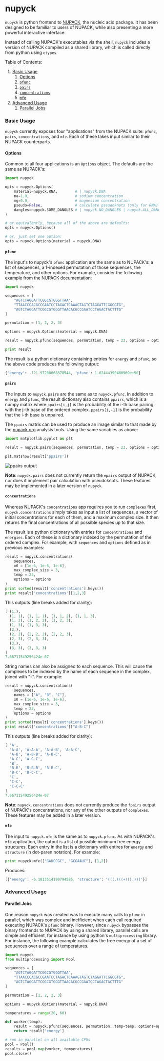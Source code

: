 nupyck
======
`nupyck` is python frontend to [NUPACK](http://nupack.org), the
nucleic acid package. It has been designed to be familiar
to users of NUPACK, while also presenting a more powerful interactive interface.

Instead of calling NUPACK's executables via the shell, `nupyck` includes
a version of NUPACK compiled as a shared library, which is called directly
from python using `ctypes`.

Table of Contents:
1. [Basic Usage](#basic-usage)
    1. [Options](#options)
    2. [`pfunc`](#pfunc)
    3. [`pairs`](#pairs)
    4. [`concentrations`](#concentrations)
    5. [`mfe`](#mfe)
2. [Advanced Usage](#advanced-usage)
    1. [Parallel Jobs](#parallel-jobs)
    

### Basic Usage
`nupyck` currently exposes four "applications" from the NUPACK suite:
`pfunc`, `pairs`, `concentrations`, and `mfe`. Each of these takes input
similar to their NUPACK counterparts.

#### Options
Common to all four applications is an `Options` object. The defaults are
the same as NUPACK's:

```python
import nupyck

opts = nupyck.Options(
    material=nupyck.RNA,        # | nupyck.DNA
    na=1.0,                     # sodium concentration
    mg=0.0,                     # magnesium concentration
    pseudo=False,               # calculate pseudoknots (only for RNA)
    dangles=nupyck.SOME_DANGLES # | nupyck.NO_DANGLES | nupyck.ALL_DANGLES
)

# or equivalently, because all of the above are defaults:
opts = nupyck.Options()

# or, just set one option:
opts = nupyck.Options(material = nupyck.DNA)
```

#### `pfunc`
The input's to nupyck's `pfunc` application are the same as to NUPACK's:
a list of sequences, a 1-indexed permutation of those sequences, the
temperature, and other options. For example, consider the following
example from the NUPACK documentation:

```python
import nupyck

sequences = [
    "AGTCTAGGATTCGGCGTGGGTTAA",
    "TTAACCCACGCCGAATCCTAGACTCAAAGTAGTCTAGGATTCGGCGTG",
    "AGTCTAGGATTCGGCGTGGGTTAACACGCCGAATCCTAGACTACTTTG"
]

permutation = [1, 2, 2, 3]

options = nupyck.Options(material = nupyck.DNA)

result = nupyck.pfunc(sequences, permutation, temp = 23, options = options)

print result
```

The result is a python dictionary containing entries for `energy` and `pfunc`,
so the above code produces the following output:
```python
{'energy': -121.97280668378544, 'pfunc': 1.02444390480969e+90}
```

#### `pairs`
The inputs to `nupyck.pairs` are the same as to `nupyck.pfunc`. In addition to
`energy` and `pfunc`, the result dictionary also contains `ppairs`, which
is a numpy matrix where `ppairs[i,j]` is the probability of the i-th base
pairing with the j-th base of the ordered complex. `ppairs[i,-1]` is the
probability that the i-th base is unpaired.

The `ppairs` matrix can be used to produce an image similar to that made
by the [nupack.org](http://nupack.org) analysis tools. Using the same
variables as above:
```python
import matplotlib.pyplot as plt

result = nupyck.pairs(sequences, permutation, temp = 23, options = options)

plt.matshow(result['ppairs'])
```
![ppairs output](docs/ppairs-output.png)

**Note**: `nupyck.pairs` does not currently return the `epairs` output
of NUPACK, nor does it implement pair calculation with pseudoknots. These
features may be implemented in a later version of `nupyck`.

#### `concentrations`
Whereas NUPACK's `concentrations` app requires you to run `complexes` first,
`nupyck.concentrations` simply takes as input a list of sequences, a vector
of initial concentrations for each of them, and a maximum complex size. It then
returns the final concentrations of all possible species up to that size.

The result is a python dictionary with entries for `concentrations`
and `energies`. Each of these is a dictionary indexed by the permutation of the
ordered complex. For example, with `sequences` and `options` defined as in
previous examples:

```python
result = nupyck.concentrations(
    sequences,
    x0 = [1e-6, 1e-6, 1e-6],
    max_complex_size = 3,
    temp = 23,
    options = options
)
print sorted(result['concentrations'].keys())
print result['concentrations'][1,2,3]
```
This outputs (line breaks added for clarity):
```python
[ (1,),
  (1, 1), (1, 1, 1), (1, 1, 2), (1, 1, 3),
  (1, 2), (1, 2, 2), (1, 2, 3),
  (1, 3), (1, 3, 3),
  (2,),
  (2, 2), (2, 2, 2), (2, 2, 3),
  (2, 3), (2, 3, 3),
  (3,),
  (3, 3), (3, 3, 3)
]
7.66711549256424e-07
```

String names can also be assigned to each sequence. This will cause the
complexes to be indexed by the name of each sequence in the complex,
joined with "-".
For example:
```python
result = nupyck.concentrations(
    sequences,
    names = ["A", "B", "C"],
    x0 = [1e-6, 1e-6, 1e-6],
    max_complex_size = 3,
    temp = 23,
    options = options
)
print sorted(result['concentrations'].keys())
print result['concentrations']["A-B-C"]
```
This outputs (line breaks added for clarity):
```python
[ 'A',
  'A-A', 'A-A-A', 'A-A-B', 'A-A-C',
  'A-B', 'A-B-B', 'A-B-C',
  'A-C', 'A-C-C',
  'B',
  'B-B', 'B-B-B', 'B-B-C',
  'B-C', 'B-C-C',
  'C',
  'C-C',
  'C-C-C'
]
7.66711549256424e-07
```
**Note**: `nupyck.concentrations` does not currently produce the `fpairs`
output of NUPACK's concentrations, nor any of the other outputs of `complexes`.
These features may be added in a later version.


#### `mfe`
The input to `nupyck.mfe` is the same as to `nupyck.pfunc`. As with NUPACK's
`mfe` application, the output is a list of possible minimum free energy
structures. Each entry in the list is a dictionary with entires for `energy`
and `structure` (in dot-paren notation). For example:
```python
print nupyck.mfe(["GAUCCGC", "GCGAAUC"], [1,2])
```
Produces:
```python
[{'energy': -6.1813514190794585, 'structure': '(((.(((+))).)))'}]
```

### Advanced Usage

#### Parallel Jobs

One reason `nupyck` was created was to execute many calls to `pfunc` in
parallel, which was complex and inefficient when each call
required executing NUPACK's `pfunc` binary. However, since `nupyck` bypasses
the binary frontends to NUPACK by using a shared library, parallel calls
are simple and efficient, for instance by using python's `multiprocessing`
library. For instance, the following example calculates the free energy
of a set of sequences over a range of temperatures.

```python
import nupyck
from multiprocessing import Pool

sequences = [
    "AGTCTAGGATTCGGCGTGGGTTAA",
    "TTAACCCACGCCGAATCCTAGACTCAAAGTAGTCTAGGATTCGGCGTG",
    "AGTCTAGGATTCGGCGTGGGTTAACACGCCGAATCCTAGACTACTTTG"
]

permutation = [1, 2, 2, 3]

options = nupyck.Options(material = nupyck.DNA)

temperatures = range(20, 60)

def worker(temp):
    result = nupyck.pfunc(sequences, permutation, temp=temp, options=options)
    return result['energy']

# run in parallel on all available CPUs
pool = Pool()
results = pool.map(worker, temperatures)
pool.close()
```
